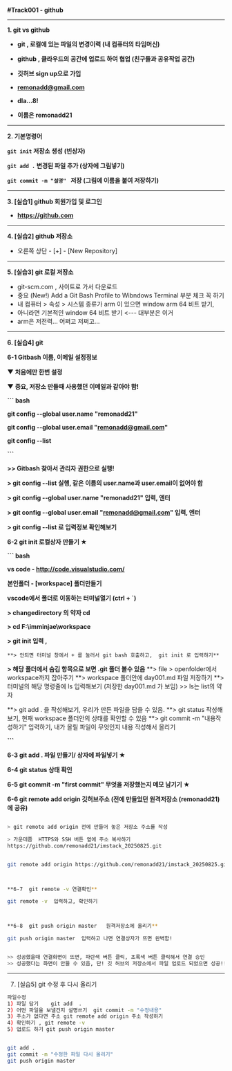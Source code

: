 **#Track001 -  github**

---

**1. git vs github**

* **git , 로컬에 있는 파일의 변경이력 (내 컴퓨터의 타임머신)**
* **github , 클라우드의 공간에 업로드 하여 협업 (친구들과 공유작업 공간)**



* **깃허브 sign up으로 가입**
* **remonadd@gmail.com**
* **dla...8!**
* **이름은 remonadd21**


---

**2. 기본명령어**

**`git init`  저장소 생성			(빈상자)**

**`git add .`  변경된 파일 추가		(상자에 그림넣기)**

**`git commit -m "설명" ` 저장 	(그림에 이름을 붙여 저장하기)**




---

**3. \[실습1] github 회원가입 및 로그인**

* **https://github.com** 




---

**4. \[실습2] github 저장소**

* 오른쪽 상단 - \[+] - \[New Repository]



---

**5. \[실습3] git 로컬 저장소**

* git-scm.com , 사이트로 가서 다운로드
* 중요 (New!) Add a Git Bash  Profile to Wibndows  Terminal  부분 체크 꼭 하기
* 내 컴퓨터 > 속성 > 시스템 종류가 arm 이 있으면 window arm 64 비트 받기, 
* 아니라면 기본적인 window 64 비트 받기 <--- 대부분은 이거
* arm은 저전력... 어쩌고 저쩌고...


---

**6. \[실습4] git** 

**6-1  Gitbash  이름, 이메일 설정정보**  



**▼ 처음에만 한번 설정**

**▼ 중요, 저장소 만들때 사용했던 이메일과 같아야 함!**



**``` bash**

**git config  --global  user.name "remonadd21"**

**git config  --global user.email "remonadd@gmail.com"**

**git config  --list**

**```**



**>> Gitbash 찾아서 관리자 권한으로 실행!**

**> git config  --list  실행,   같은 이름의  user.name과 user.email이 없어야 함**

**> git config  --global  user.name "remonadd21"		입력, 엔터**

**> git config  --global user.email "remonadd@gmail.com"	입력, 엔터**

**> git config  --list  로  입력정보 확인해보기**





**6-2 git init  로컬상자 만들기	★**



**``` bash**

**vs code - http://code.visualstudio.com/**

**본인폴더 - \[workspace] 폴더만들기**

**vscode에서 폴더로 이동하는 터미널열기 (ctrl + `)**



**> changedirectory  의 약자 cd**

**> cd  F:\\imminjae\\workspace** 

**> git init 입력 ,** 

	**> 안되면 터미널 창에서 + 를 눌러서 git bash 호출하고,  git init 로 입력하기**



**> 해당 폴더에서 숨김 항목으로 보면  .git 폴더 볼수 있음**
**> file > openfolder에서 workspace까지 잡아주기
**> workspace 폴더안에 day001.md 파일 저장하기
**> 터미널의 해당 명령줄에 ls 입력해보기 (저장한  day001.md 가 보임)
		>> ls는 list의 약자

**> git add . 을 작성해보기,   우리가 만든 파일을 담을 수 있음.
**> git status 작성해보기,  현재 workspace 폴더안의 상태를 확인할 수 있음
**> git commit -m "내용작성하기" 입력하기,    내가 올릴 파일이 무엇인지 내용 작성해서 올리기


**```**





**6-3 git add .  파일 만들기/ 상자에 파일넣기	★**

**6-4 git status 상태 확인**

**6-5  git commit  -m  "first commit"   무엇을 저장했는지 메모 남기기  ★**

**6-6  git remote add origin 깃허브주소 (전에 만들었던 원격저장소 (remonadd21) 에 공유)**

```  bash

> git remote add origin 전에 만들어 놓은 저장소 주소를 작성

> 가운데쯤  HTTPS와 SSH 버튼 옆에 주소 복사하기
https://github.com/remonadd21/imstack_20250825.git


git remote add origin https://github.com/remonadd21/imstack_20250825.git  입력하기



**6-7  git remote -v 연결확인**

git remote -v  입력하고, 확인하기



**6-8  git push origin master   원격저장소에 올리기**

git push origin master  입력하고 나면 연결상자가 뜨면 완벽함!


>> 성공했을때 연결화면이 뜨면, 파란색 버튼 클릭, 초록색 버튼 클릭해서 연결 승인
>> 성공했다는 화면이 안뜰 수 있음, 단! 깃 허브의 저장소에서 파일 업로드 되었으면 성공!! 


```

---

7. [실습5] git 수정 후 다시 올리기

``` bash
파일수정
1) 파일 담기	git add  . 
2) 어떤 파일을 보낼건지 설명쓰기  git commit -m "수정내용"
3) 주소가 없다면 주소 git remote add origin 주소 작성하기 
4) 확인하기 , git remote -v
5) 업로드 하기 git push origin master


git add .
git commit -m "수정한 파일 다시 올리기"
git push origin master

```
